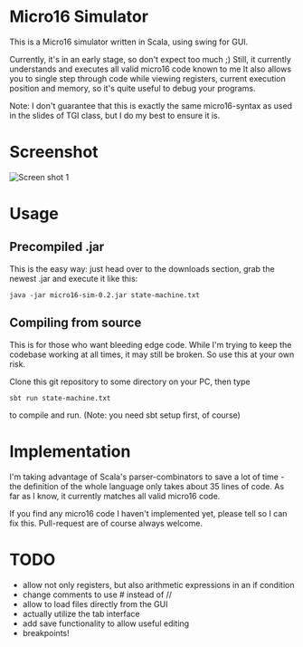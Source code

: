 Micro16 Simulator
=================

This is a Micro16 simulator written in Scala, using swing for GUI.

Currently, it's in an early stage, so don't expect too much ;)
Still, it currently understands and executes all valid micro16 code known to me
It also allows you to single step through code while viewing registers, current
execution position and memory, so it's quite useful to debug your programs.

Note: I don't guarantee that this is exactly the same micro16-syntax as used
in the slides of TGI class, but I do my best to ensure it is.

Screenshot
==========

![Screen shot 1](http://i.imgur.com/wP4Zm.png)

Usage
=====

Precompiled .jar
----------------

This is the easy way: just head over to the downloads section, grab the newest
.jar and execute it like this:

    java -jar micro16-sim-0.2.jar state-machine.txt


Compiling from source
---------------------

This is for those who want bleeding edge code. While I'm trying to keep the codebase
working at all times, it may still be broken. So use this at your own risk.

Clone this git repository to some directory on your PC, then type 

    sbt run state-machine.txt

to compile and run. (Note: you need sbt setup first, of course)

Implementation
==============
I'm taking advantage of Scala's parser-combinators to save a lot of time - the
definition of the whole language only takes about 35 lines of code. As far as I 
know, it currently matches all valid micro16 code.

If you find any micro16 code I haven't implemented yet, please tell so I can fix this.
Pull-request are of course always welcome.

TODO
====

* allow not only registers, but also arithmetic expressions in an if condition
* change comments to use # instead of //
* allow to load files directly from the GUI
* actually utilize the tab interface
* add save functionality to allow useful editing
* breakpoints!